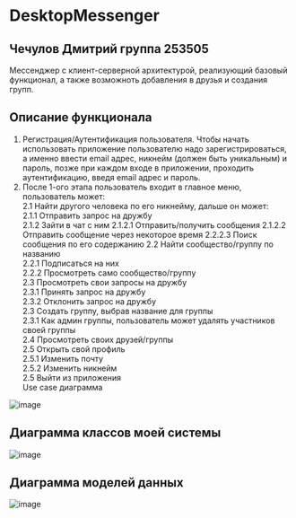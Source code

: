 # DesktopMessenger
## Чечулов Дмитрий группа 253505
Мессенджер с клиент-серверной архитектурой, реализующий базовый функционал, а также возможноть добавления в друзья и создания групп.
## Описание функционала
1. Регистрация/Аутентификация пользователя.  Чтобы начать использовать приложение пользователю надо зарегистрироваться, а именно ввести email адрес, никнейм (должен быть уникальным) и пароль, позже при каждом входе в приложении, проходить аутентификацию, введя email адрес и пароль.
2. После 1-ого этапа пользователь входит в главное меню,  пользователь может:  
2.1 Найти другого человека по его никнейму, дальше он может:  
 2.1.1 Отправить запрос на дружбу  
 2.1.2 Зайти в чат с ним
   2.1.2.1 Отправить/получить сообщения
   2.1.2.2 Отправить сообщение через некоторое время
   2.2.2.3 Поиск сообщения по его содержанию
2.2 Найти сообщество/группу по названию   
 2.2.1 Подписаться на них  
 2.2.2 Просмотреть само сообщество/группу  
2.3 Просмотреть свои запросы на дружбу  
 2.3.1 Принять запрос на дружбу  
 2.3.2 Отклонить запрос на дружбу  
2.3 Создать группу, выбрав название для группы  
 2.3.1 Как админ группы, пользователь может удалять участников своей группы  
2.4 Просмотреть своих друзей/группы  
2.5 Открыть свой профиль  
 2.5.1 Изменить почту  
 2.5.2 Изменить никнейм  
2.5 Выйти из приложения  
Use case диаграмма
  
![image](https://github.com/dimachechulov/DesktopMessenger/assets/108677156/70344ddf-1a1b-4037-818e-6b2f7b4e1137)

## Диаграмма классов моей системы
![image](https://github.com/dimachechulov/DesktopMessenger/assets/108677156/ec8ba455-a0e1-46dc-ab10-b59114bb8129)





## Диаграмма моделей данных

![image](https://github.com/dimachechulov/DesktopMessenger/assets/108677156/9a87a4fc-c0e7-4246-b8f7-da596f92d192)


